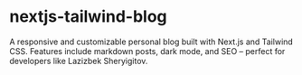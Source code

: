 # nextjs-tailwind-blog
A responsive and customizable personal blog built with Next.js and Tailwind CSS. Features include markdown posts, dark mode, and SEO – perfect for developers like Lazizbek Sheryigitov.
